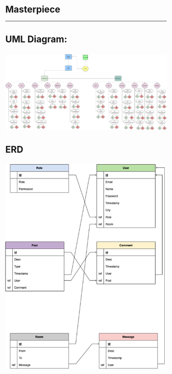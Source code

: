 # Masterpiece
---
# UML Diagram:
![umld](https://github.com/MP-Project-Ghadier/server/blob/main/UML.png?raw=true)
---
# ERD
![erd](https://github.com/MP-Project-Ghadier/server/blob/main/ERD.png?raw=true)
---